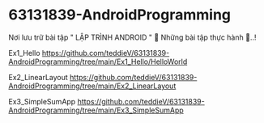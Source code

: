 # 63131839-AndroidProgramming
Nơi lưu trữ bài tập " LẬP TRÌNH ANDROID " 
👀 Những bài tập thực hành 👀..!

Ex1_Hello https://github.com/teddieV/63131839-AndroidProgramming/tree/main/Ex1_Hello/HelloWorld


Ex2_LinearLayout https://github.com/teddieV/63131839-AndroidProgramming/tree/main/Ex2_LinearLayout



Ex3_SimpleSumApp https://github.com/teddieV/63131839-AndroidProgramming/tree/main/Ex3_SimpleSumApp